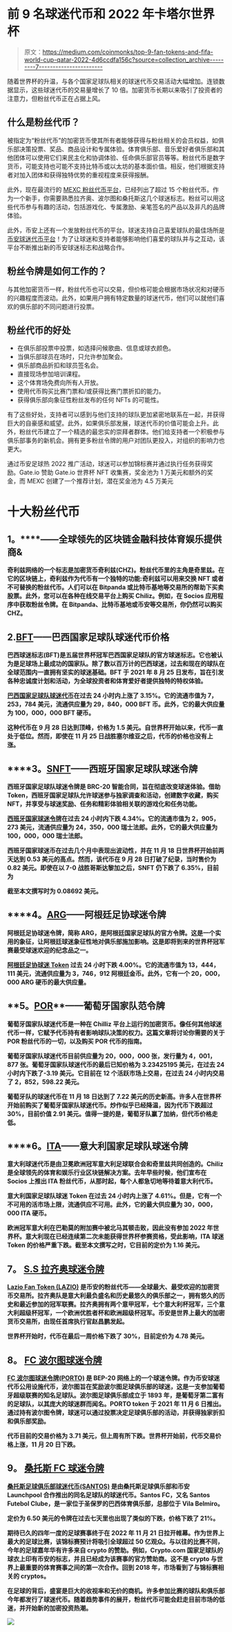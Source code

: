 # 前 9 名球迷代币和 2022 年卡塔尔世界杯

> 原文：<https://medium.com/coinmonks/top-9-fan-tokens-and-fifa-world-cup-qatar-2022-4d6ccdfa156c?source=collection_archive---------7----------------------->

随着世界杯的升温，与各个国家足球队相关的球迷代币交易活动大幅增加。连锁数据显示，这些球迷代币的交易量增长了 10 倍。加密货币长期以来吸引了投资者的注意力，但粉丝代币正在占据上风。

## 什么是粉丝代币？

被指定为“粉丝代币”的加密货币使其所有者能够获得与粉丝相关的会员权益，如俱乐部决策投票、奖品、商品设计和专属体验。体育俱乐部、音乐爱好者俱乐部和其他团体可以使用它们来民主化和协调体验、任命俱乐部官员等等。粉丝代币是数字货币，可能支持也可能不支持比特币或以太坊的基本面价值。相反，他们根据支持者对加入团体和获得独特优势的重视程度来获得报酬。

此外，现在最流行的 [MEXC 粉丝代币平台](https://blog.mexc.com/category/hot-projects/fan-token/)，已经列出了超过 15 个粉丝代币。作为一个新手，你需要熟悉拉齐奥、波尔图和桑托斯这几个球迷标志。粉丝可以用这些代币参与有趣的活动，包括游戏化、专属激励、亲笔签名的产品以及非凡的品牌体验。

此外，币安上还有一个发放粉丝代币的平台。球迷支持自己喜爱球队的最佳场所是[币安球迷代币平台](https://www.binance.com/en/fan-token?ref=NO5BA53I&utm_source=fan-token&utm_medium=ft-faq-body&utm_campaign=Introducing-the-Binance-Fan-Token-Platform)！为了让球迷和支持者能够影响他们喜爱的球队并与之互动，该平台不断推出新的币安球迷标志和战略合作。

## 粉丝令牌是如何工作的？

与其他加密货币一样，粉丝代币也可以交易，但价格可能会根据市场状况和对硬币的兴趣程度而波动。此外，如果用户拥有特定数量的球迷代币，他们可以就他们喜欢的俱乐部的不同问题进行投票。

## 粉丝代币的好处

*   在俱乐部投票中投票，如选择问候歌曲、信息或球衣颜色。
*   当俱乐部球员在场时，只允许参加聚会。
*   俱乐部商品折扣和球员签名会。
*   直接现场参加培训课程。
*   这个体育场免费向所有人开放。
*   使用代币购买比赛门票和/或获得比赛门票折扣的能力。
*   获得俱乐部向象征性粉丝发布的任何 NFTs 的可能性。

有了这些好处，支持者可以感到与他们支持的球队更加紧密地联系在一起，并获得巨大的自豪感和威望。此外，如果俱乐部发展，球迷代币的价值可能会上升。此外，粉丝代币建立了一个精选的最忠实的崇拜者群体。他们给支持者一个积极参与俱乐部事务的新机会。拥有更多粉丝令牌的用户对团队更投入，对组织的影响力也更大。

通过币安足球热 2022 推广活动，球迷可以参加锦标赛并通过执行任务获得奖励。Gate.io 赞助 Gate.io 世界杯 NFT 收集赛，奖金池为 1 万美元和额外的奖金，而 MEXC 创建了一个推荐计划，潜在奖金池为 4.5 万美元

# 十大粉丝代币

## **1。**[](https://www.mexc.com/exchange/CHZ_USDT?inviteCode=17Kqs)****——**全球领先的区块链金融科技体育娱乐提供商&**

**奇利兹网络的一个标志是加密货币奇利兹(CHZ)。粉丝代币里的主角是奇里兹。在它的区块链上，奇利兹作为代币有一个独特的功能:奇利兹可以用来交换 NFT 或者不可替换的粉丝代币。人们可以在 Bitpanda 或比特币基地等交易所的帮助下买卖股票。此外，您可以在各种在线交易平台上购买 Chiliz。例如，在 Socios 应用程序中获取粉丝令牌。在 Bitpanda、比特币基地或币安等交易所，你仍然可以购买 CHZ。**

## **2.[**BFT**](https://www.mexc.com/exchange/BFT_USDT?inviteCode=17Kqs)**——**巴西国家足球队球迷代币价格**

**巴西球迷标志(BFT)是五届世界杯冠军巴西国家足球队的官方球迷标志。它也被认为是足球场上最成功的国家队。除了数以百万计的巴西球迷，过去和现在的球队在全球范围内一直拥有坚实的球迷基础。BFT 于 2021 年 8 月 25 日发布，旨在引发各种忠诚度计划和活动，为全球投资者和体育爱好者提供独特的特权体验。**

**[巴西国家足球队球迷代币](https://www.mexc.com/exchange/BFT_USDT?inviteCode=17Kqs)在过去 24 小时内上涨了 3.15%。它的流通市值为 7，253，784 美元，流通供应量为 29，840，000 BFT 币。此外，它的最大供应量为 100，000，000 BFT 硬币。**

**这种代币在 9 月 28 日达到顶峰，价格为 1.5 美元。自世界杯开始以来，代币一直处于低位。然而，即使在 11 月 25 日战胜塞尔维亚之后，代币的价格也没有上涨。**

## ****3。**[**SNFT**](https://www.mexc.com/exchange/SNFT_USDT?inviteCode=17Kqs)**——**西班牙国家足球队球迷令牌**

**西班牙国家足球队球迷令牌是 BRC-20 智能合同，旨在彻底改变球迷体验。借助 Token，西班牙国家足球队允许球迷参与独家调查和活动，创建数字收藏，购买 NFT，并享受与球迷奖励、任务和精彩体验相关联的游戏化和任务功能。**

**[西班牙国家球迷令牌](https://www.mexc.com/exchange/SNFT_USDT?inviteCode=17Kqs)在过去 24 小时内下跌 4.34%。它的流通市值为 2，905，273 美元，流通供应量为 24，350，000 瑞士法郎。此外，它的最大供应量为 100，000，000 瑞士法郎。**

**西班牙国家球迷币在过去几个月中表现出波动性，并在 11 月 18 日世界杯开始前两天达到 0.53 美元的高点。然而，该代币在 9 月 28 日打破了纪录，当时售价为 0.82 美元。即使在以 7-0 战胜哥斯达黎加之后，SNFT 仍下跌了 6.35%，目前为**

**截至本文撰写时为 0.08692 美元。**

## ****4。**[**ARG**](https://www.mexc.com/exchange/ARG_USDT?inviteCode=17Kqs)**——**阿根廷足协球迷令牌**

**阿根廷足协球迷令牌，简称 ARG，是阿根廷国家足球队的官方令牌。这是一个实用的象征，让阿根廷球迷象征性地对俱乐部施加影响。这是即将到来的世界杯冠军赛最受球迷欢迎的纪念品之一。**

**[阿根廷足协球迷 Token](https://www.mexc.com/exchange/ARG_USDT?inviteCode=17Kqs) 过去 24 小时下跌 4.00%。它的流通市值为 13，444，111 美元，流通供应量为 3，746，912 阿根廷金币。此外，它有一个 20，000，000 ARG 硬币的最大供应量。**

## ****5。[**POR**](https://www.mexc.com/exchange/POR_USDT?inviteCode=17Kqs)**——**葡萄牙国家队范令牌****

**葡萄牙国家队球迷代币是一种在 Chilliz 平台上运行的加密货币。像任何其他球迷代币一样，它赋予代币持有者影响球队决策的权力。这篇文章将讨论你需要的关于 POR 粉丝代币的一切，以及购买 POR 代币的指南。**

**葡萄牙国家队球迷代币目前供应量为 20，000，000 张，发行量为 4，001，877 张。葡萄牙国家队球迷代币的最后已知价格为 3.23425195 美元，在过去 24 小时内下跌了-3.19 美元。它目前在 12 个活跃市场上交易，在过去 24 小时内交易了 2，852，598.22 美元。**

**葡萄牙队的球迷代币在 11 月 18 日达到了 7.22 美元的历史新高。许多人在世界杯开始前购买了葡萄牙国家队球迷代币。炒作似乎已经降温，因为代币下跌超过 30%，目前价值 2.91 美元。值得一提的是，葡萄牙队赢了加纳，但代币价格走低。**

## ****6。**[**ITA**](https://www.mexc.com/exchange/ITA_USDT?inviteCode=17Kqs)**——**意大利国家足球队球迷令牌**

**意大利球迷代币是由卫冕欧洲冠军意大利足球联合会和奇里兹共同创造的。Chiliz 是全球领先的体育和娱乐行业区块链解决方案。去年早些时候，他们宣布在 Socios 上推出 ITA 粉丝代币，从那时起，每个人都急切地等待着意大利代币。**

**意大利国家足球队球迷 Token 在过去 24 小时内上涨了 4.61%。但是，它有一个不可用的活市场上限，流通供应不可用。此外，它的最大供应量为 30，000，000 ITA 硬币。**

**欧洲冠军意大利在巴勒莫的附加赛中被北马其顿击败，因此没有参加 2022 年世界杯。意大利现在已经连续第二次未能获得世界杯参赛资格，受此影响，ITA 球迷 Token 的价格严重下跌。截至本文撰写之时，它目前的定价为 1.16 美元。**

## ****7。** [**S.S 拉齐奥球迷令牌**](https://www.mexc.com/exchange/ITA_USDT?inviteCode=17Kqs)**

**[Lazio Fan Token (LAZIO)](https://www.mexc.com/exchange/ITA_USDT?inviteCode=17Kqs) 是币安的粉丝代币——全球最大、最受欢迎的加密货币交易所。拉齐奥队是意大利最负盛名和历史最悠久的俱乐部之一，拥有悠久的历史和最近参加的冠军联赛。拉齐奥拥有两个意甲冠军，七个意大利杯冠军，三个意大利超级杯冠军，一个欧洲优胜者杯和欧洲超级杯冠军。币安是世界上最大的加密货币交易所，由现任首席执行官赵昌鹏发起。**

**世界杯开始时，代币在最后一周价格下跌了 30%，目前定价为 4.78 美元。**

## ****8。** [**FC 波尔图球迷令牌**](https://www.mexc.com/exchange/PORTO_USDT?inviteCode=17Kqs)**

**[FC 波尔图球迷令牌(PORTO)](https://www.mexc.com/exchange/PORTO_USDT?inviteCode=17Kqs) 是 BEP-20 网络上的一个球迷令牌。作为币安球迷代币公用设施代币，波尔图旨在奖励波尔图足球俱乐部的球迷，这是一支参加葡萄牙超级联赛的知名足球队。波尔图足球俱乐部成立于 1893 年，是葡萄牙第二富有的足球队，以其庞大的球迷群而闻名。PORTO token 于 2021 年 11 月 6 日推出。通过持有波尔图令牌，球迷可以通过投票决定足球俱乐部的活动，并获得独家折扣和俱乐部奖励。**

**代币目前的交易价格为 3.71 美元，但上周有所下跌。世界杯开始前，代币交易价格上涨，11 月 20 日下跌。**

## ****9。** [**桑托斯 FC 球迷令牌**](https://www.mexc.com/exchange/PORTO_USDT?inviteCode=17Kqs)**

**[桑托斯足球俱乐部球迷代币(SANTOS)](https://www.mexc.com/exchange/PORTO_USDT?inviteCode=17Kqs) 是由桑托斯足球俱乐部和币安 Launchpool 合作推出的同名足球队的球迷代币。Santos FC，又名 Santos Futebol Clube，是一家位于圣保罗的巴西体育俱乐部，总部位于 Vila Belmiro。**

**定价为 6.50 美元的令牌在过去七天里也出现了类似的下跌，价格下跌了 21%。**

**期待已久的四年一度的足球赛事终于在 2022 年 11 月 21 日拉开帷幕。作为世界上最大的足球比赛，该锦标赛预计将吸引全球超过 50 亿观众。与以往的比赛不同，今年的足球嘉年华有许多来自 crypto 的赞助。例如，Crypto.com 国家足球队的球衣上印有币安的标志，并且已经成为该赛事的官方赞助商。这不是 crypto 与世界上最重要的体育赛事之间的第一次合作。回到 2018 年，市场看到了与锦标赛相关的 cryptos。**

**在足球的背后，盛宴是巨大的收视率和无价的商机。许多参加比赛的球队和俱乐部今年都发行了球迷代币。随着趋势事件的展开，粉丝代币可能会赶走目前市场的低迷，并开始新的加密投资热潮。**

**![](img/2f5c143a7aa5963ee813b0ea9dde5f9b.png)**